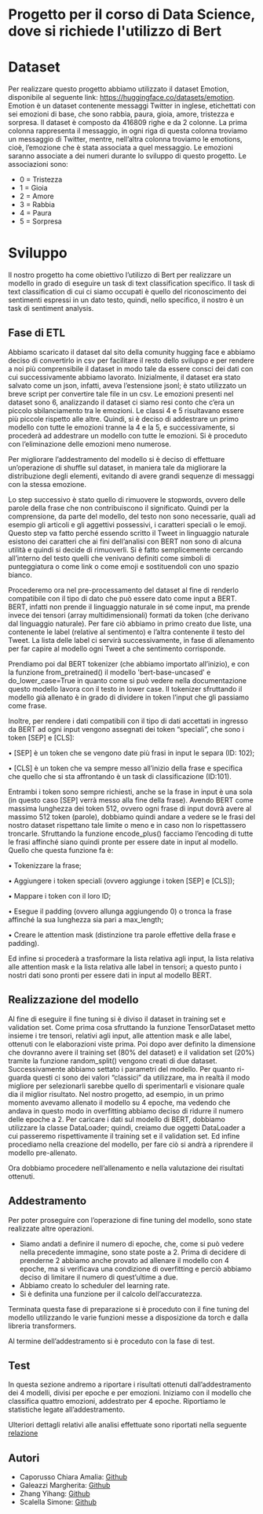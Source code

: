 # Progetto per il corso di Data Science, dove si richiede l'utilizzo di Bert
# Dataset
Per realizzare questo progetto abbiamo utilizzato il dataset Emotion, disponibile al seguente link: 
https://huggingface.co/datasets/emotion.
Emotion è un dataset contenente messaggi Twitter in inglese, etichettati con sei emozioni di base, che sono rabbia, paura, gioia, amore, tristezza e sorpresa. 
Il dataset è composto da 416809 righe e da 2 colonne. La prima colonna rappresenta il messaggio, in ogni riga di questa colonna troviamo un messaggio di Twitter, mentre, nell’altra colonna troviamo le emotions, 
cioè, l’emozione che è stata associata a quel messaggio.
Le emozioni saranno associate a dei numeri durante lo sviluppo di questo progetto.
Le associazioni sono:

 - 0 = Tristezza 
 - 1 = Gioia 
 - 2 = Amore 
 - 3 = Rabbia 
 - 4 = Paura 
 - 5 = Sorpresa
# Sviluppo
Il nostro progetto ha come obiettivo l’utilizzo di Bert per realizzare un modello in grado di eseguire un task di text classification specifico.
Il task di text classification di cui ci siamo occupati è quello del riconoscimento dei sentimenti espressi in un dato testo, quindi, nello specifico, il nostro è un task di sentiment analysis. 
## Fase di ETL
Abbiamo scaricato il dataset dal sito della comunity hugging face e abbiamo deciso di convertirlo in csv per facilitare il resto dello sviluppo e per rendere a noi più comprensibile il dataset in modo tale da essere consci dei dati con cui successivamente abbiamo lavorato. Inizialmente, il dataset era stato salvato come un json, infatti, aveva l’estensione jsonl; è stato utilizzato un breve script per convertire tale file in un csv.
Le emozioni presenti nel dataset sono 6, analizzando il dataset ci siamo resi conto che c’era un piccolo sbilanciamento tra le emozioni. Le classi 4 e 5 risultavano essere più piccole rispetto alle altre. Quindi, si è deciso di addestrare un primo modello con tutte le emozioni tranne la 4 e la 5, e successivamente, si procederà ad addestrare un modello con tutte le emozioni.
Si è proceduto con l’eliminazione delle emozioni meno numerose.

Per migliorare l’addestramento del modello si è deciso di effettuare un’operazione di shuffle sul dataset, in maniera tale da migliorare la distribuzione degli elementi, evitando di avere grandi sequenze di messaggi con la stessa emozione.

Lo step successivo è stato quello di rimuovere le stopwords, ovvero delle parole della frase che non contribuiscono il significato. Quindi per la comprensione, da parte del modello, del testo non sono necessarie, quali ad esempio gli articoli e gli aggettivi possessivi, i caratteri speciali o le emoji.
Questo step va fatto perché essendo scritto il Tweet in linguaggio naturale esistono dei caratteri che ai fini dell’analisi con BERT non sono di alcuna utilità e quindi si decide di rimuoverli.
Si è fatto semplicemente cercando all’interno del testo quelli che venivano definiti come simboli di punteggiatura o come link o come emoji e sostituendoli con uno spazio bianco.

Procederemo ora nel pre-processamento del dataset al fine di renderlo compatibile con il tipo di dato che può essere dato come input a BERT.
BERT, infatti non prende il linguaggio naturale in sé come input, ma prende invece dei tensori (array multidimensionali) formati da token (che derivano dal linguaggio naturale).
Per fare ciò abbiamo in primo creato due liste, una contenente le label (relative al sentimento) e l’altra contenente il testo del Tweet. La lista delle label ci servirà successivamente, in fase di allenamento per far capire al modello ogni Tweet a che sentimento corrisponde.


Prendiamo poi dal BERT tokenizer (che abbiamo importato all’inizio), e con la funzione from_pretrained() il modello 'bert-base-uncased' e do_lower_case=True in quanto come si può vedere nella documentazione questo modello lavora con il testo in lower case.
Il tokenizer sfruttando il modello già allenato è in grado di dividere in token l’input che gli passiamo come frase. 

Inoltre, per rendere i dati compatibili con il tipo di dati accettati in ingresso da BERT ad ogni input vengono assegnati dei token “speciali”, che sono i token [SEP] e [CLS]:

 • [SEP] è un token che se vengono date più frasi in input le separa (ID: 102);
 
 • [CLS] è un token che va sempre messo all’inizio della frase e specifica che quello che si sta affrontando è un task di classificazione (ID:101).
 
Entrambi i token sono sempre richiesti, anche se la frase in input è una sola (in questo caso [SEP] verrà messo alla fine della frase).
Avendo BERT come massima lunghezza dei token 512, ovvero ogni frase di input dovrà avere al massimo 512 token (parole), dobbiamo quindi andare a vedere se le frasi del nostro dataset rispettano tale limite o meno e in caso non lo rispettassero troncarle.
Sfruttando la funzione encode_plus() facciamo l’encoding di tutte le frasi affinché siano quindi pronte per essere date in input al modello.
Quello che questa funzione fa è:

 • Tokenizzare la frase;
 
 • Aggiungere i token speciali (ovvero aggiunge i token [SEP] e [CLS]);
 
 • Mappare i token con il loro ID;
 
 • Esegue il padding (ovvero allunga aggiungendo 0) o tronca la frase affinché la sua lunghezza sia pari 
a max_length;

 • Creare le attention mask (distinzione tra parole effettive della frase e padding).


Ed infine si procederà a trasformare la lista relativa agli input, la lista relativa alle attention mask e la lista relativa alle label in tensori; a questo punto i nostri dati sono pronti per essere dati in input al modello BERT.
## Realizzazione del modello
Al fine di eseguire il fine tuning si è diviso il dataset in training set e validation set.
Come prima cosa sfruttando la funzione TensorDataset metto insieme i tre 
tensori, relativi agli input, alle attention mask e alle label, ottenuti con le elaborazioni viste prima.
Poi dopo aver definito la dimensione che dovranno avere il training set (80% del dataset) e il validation set (20%) tramite la funzione random_split() vengono creati di due dataset.
Successivamente abbiamo settato i parametri del modello. Per quanto ri-
guarda questi ci sono dei valori “classici” da utilizzare, ma in realtà il modo migliore per selezionarli sarebbe quello di sperimentarli e visionare quale dia il miglior risultato.
Nel nostro progetto, ad esempio, in un primo momento avevamo allenato il modello su 4 epoche, ma vedendo che andava in questo modo in overfitting abbiamo deciso di ridurre il numero delle epoche a 2.
Per caricare i dati sul modello di BERT, dobbiamo utilizzare la classe DataLoader; quindi, creiamo due oggetti DataLoader a cui passeremo rispettivamente il training set e il validation set.
Ed infine procediamo nella creazione del modello, per fare ciò si andrà a riprendere il modello pre-allenato.

Ora dobbiamo procedere nell’allenamento e nella valutazione dei risultati ottenuti.
## Addestramento
Per poter proseguire con l’operazione di fine tuning del modello, sono state realizzate altre operazioni.

 -  Siamo andati a definire il numero di epoche, che, come si può vedere nella precedente immagine, sono state poste a 2. Prima di decidere di prenderne 2 abbiamo anche provato ad allenare il modello con 4 epoche, ma si verificava una condizione di overfitting e perciò abbiamo deciso di limitare il numero di quest’ultime a due. 
 -  Abbiamo creato lo scheduler del learning rate.
 -  Si è definita una funzione per il calcolo dell’accuratezza.


Terminata questa fase di preparazione si è proceduto con il fine tuning del modello utilizzando le varie funzioni messe a disposizione da torch e dalla libreria transformers. 

Al termine dell’addestramento si è proceduto con la fase di test.
## Test
In questa sezione andremo a riportare i risultati ottenuti dall’addestramento dei 4 modelli, divisi per epoche 
e per emozioni. Iniziamo con il modello che classifica quattro emozioni, addestrato per 4 epoche. Riportiamo 
le statistiche legate all’addestramento.

Ulteriori dettagli relativi alle analisi effettuate sono riportati nella seguente [relazione](https://github.com/Simone-Scalella/ProgettoBert/blob/main/Relazione_Bert.pdf)

## Autori
* Caporusso Chiara Amalia: [Github](https://github.com/ChiaraAmalia)
* Galeazzi Margherita: [Github](https://github.com/MargheritaGaleazzi)
* Zhang Yihang: [Github](https://github.com/Accout-Personal)
* Scalella Simone: [Github](https://github.com/Simone-Scalella)
